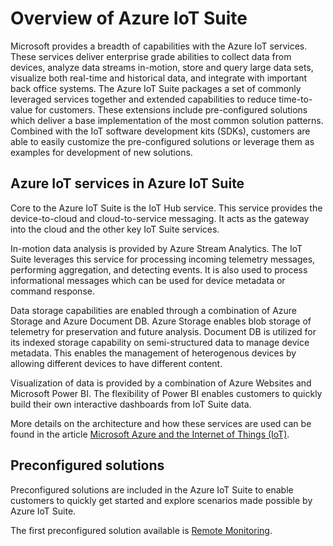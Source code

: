 <properties
	pageTitle="Microsoft Azure IoT Suite overview | Microsoft Azure"
	description="This provides an overview of Azure IoT Suite including packaging and the preconfigured solutions."
	services=""
	documentationCenter=""
	authors="aguilaaj"
	manager="timlt"
	editor=""/>

<tags
     ms.service="na"
     ms.devlang="na"
     ms.topic="article"
     ms.tgt_pltfrm="na"
     ms.workload="na"
     ms.date="10/06/2015"
     ms.author="araguila"/>

# Overview of Azure IoT Suite

Microsoft provides a breadth of capabilities with the Azure IoT services. These services deliver enterprise grade abilities to collect data from devices, analyze data streams in-motion, store and query large data sets, visualize both real-time and historical data, and integrate with important back office systems. The Azure IoT Suite packages a set of commonly leveraged services together and extended capabilities to reduce time-to-value for customers. These extensions include pre-configured solutions which deliver a base implementation of the most common solution patterns. Combined with the IoT software development kits (SDKs), customers are able to easily customize the pre-configured solutions or leverage them as examples for development of new solutions.

## Azure IoT services in Azure IoT Suite

Core to the Azure IoT Suite is the IoT Hub service. This service provides the device-to-cloud and cloud-to-service messaging. It acts as the gateway into the cloud and the other key IoT Suite services.

In-motion data analysis is provided by Azure Stream Analytics. The IoT Suite leverages this service for processing incoming telemetry messages, performing aggregation, and detecting events. It is also used to process informational messages which can be used for device metadata or command response.

Data storage capabilities are enabled through a combination of Azure Storage and Azure Document DB. Azure Storage enables blob storage of telemetry for preservation and future analysis. Document DB is utilized for its indexed storage capability on semi-structured data to manage device metadata. This enables the management of heterogenous devices by allowing different devices to have different content.

Visualization of data is provided by a combination of Azure Websites and Microsoft Power BI. The flexibility of Power BI enables customers to quickly build their own interactive dashboards from IoT Suite data.

More details on the architecture and how these services are used can be found in the article [Microsoft Azure and the Internet of Things (IoT)](iot-suite-what-is-azure-iot.md).

## Preconfigured solutions

Preconfigured solutions are included in the Azure IoT Suite to enable customers to quickly get started and explore scenarios made possible by Azure IoT Suite.

The first preconfigured solution available is [Remote Monitoring](iot-suite-what-are-preconfigured-solutions.md).
